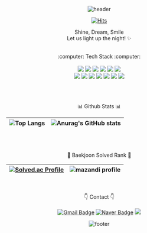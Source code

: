 <div align = center>

![header](https://capsule-render.vercel.app/api?type=waving&color=0066cc&height=180&text=👋😎&fontSize=40)

[![Hits](https://hits.seeyoufarm.com/api/count/incr/badge.svg?url=https%3A%2F%2Fgithub.com%2Fjangyejoo&count_bg=%230066CC&title_bg=%23555555&icon=&icon_color=%23E7E7E7&title=👀&edge_flat=true)](https://hits.seeyoufarm.com)

Shine, Dream, Smile </br>
Let us light up the night! :sparkles: </br>

<br/>
:computer: Tech Stack :computer: <br/><br/>
<img src="https://img.shields.io/badge/HTML5-E34F26?style=flat-square&logo=HTML5&logoColor=white"/> 
<img src="https://img.shields.io/badge/Firebase-FFCA28?style=flat-square&logo=Firebase&logoColor=white"/> 
<img src="https://img.shields.io/badge/JavaScript-F7DF1E?style=flat-square&logo=JavaScript&logoColor=white"/> 
<img src="https://img.shields.io/badge/Android Studio-3DDC84?style=flat-square&logo=Android Studio&logoColor=white"/> 
<img src="https://img.shields.io/badge/Vue.js-4FC08D?style=flat-square&logo=Vue.js&logoColor=white"/> 
<img src="https://img.shields.io/badge/Spring-6DB33F?style=flat-square&logo=Spring&logoColor=white"/>  </br>
<img src="https://img.shields.io/badge/Spring Boot-6DB33F?style=flat-square&logo=Spring Boot&logoColor=white"/>
<img src="https://img.shields.io/badge/Node.js-339933?style=flat-square&logo=Node.js&logoColor=white"/>
<img src="https://img.shields.io/badge/MySQL-4479A1?style=flat-square&logo=MySQL&logoColor=white"/> 
<img src="https://img.shields.io/badge/Java-007396?style=flat-square&logo=Java&logoColor=white"/> 
<img src="https://img.shields.io/badge/CSS3-1572B6?style=flat-square&logo=CSS3&logoColor=white"/>
<img src="https://img.shields.io/badge/C++-00599C?style=flat-square&logo=C++&logoColor=white"/> 
<img src="https://img.shields.io/badge/Amazon AWS-232F3E?style=flat-square&logo=Amazon AWS&logoColor=white"/> 

<br/><br/>

:bar_chart: Github Stats :bar_chart:

|![Top Langs](https://github-readme-stats.vercel.app/api/top-langs/?username=jangyejoo&layout=compact&theme=radical)|![Anurag's GitHub stats](https://github-readme-stats.vercel.app/api?username=jangyejoo&show_icons=true&theme=radical)|
|-|-|

<br/><br/>

🏅 Baekjoon Solved Rank 🏅

|[![Solved.ac Profile](http://mazassumnida.wtf/api/v2/generate_badge?boj=abcdq12345)](https://solved.ac/abcdq12345/)|![mazandi profile](http://mazandi.herokuapp.com/api?handle=abcdq12345&theme=warm)|
|-|-|

<br/><br/>
 👇 Contact 👇 <br/><br/>
[![Gmail Badge](https://img.shields.io/badge/Gmail-d14836?style=flat-square&logo=Gmail&logoColor=white&link=mailto:jyj01068662778@gmail.com)](mailto:jyj01068662778@gmail.com)
[![Naver Badge](https://img.shields.io/badge/Naver-03C75A?style=flat-square&logo=Naver&logoColor=white&link=mailto:abcdq12345@naver.com)](mailto:abcdq12345@naver.com)
<a href="https://www.instagram.com/su______ic/" target="_blank"><img src="https://img.shields.io/badge/Instagram-E4405F?style=flat-square&logo=Instagram&logoColor=white"/></a>


![footer](https://capsule-render.vercel.app/api?type=waving&color=0066cc&section=footer&height=180)


</div>
